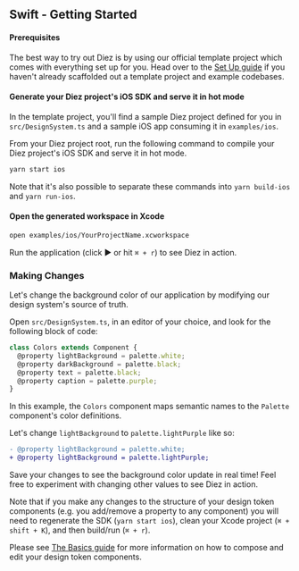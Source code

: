 ## Swift - Getting Started

#### Prerequisites

The best way to try out Diez is by using our official template project which comes with everything set up for you. Head over to the [Set Up guide](/getting-started#set-up) if you haven't already scaffolded out a template project and example codebases.

#### Generate your Diez project's iOS SDK and serve it in hot mode

In the template project, you'll find a sample Diez project defined for you in `src/DesignSystem.ts` and a sample iOS app consuming it in `examples/ios`.

From your Diez project root, run the following command to compile your Diez project's iOS SDK and serve it in hot mode.

```bash
yarn start ios
```
<div class="note">Note that it's also possible to separate these commands into <code class="inline">yarn build-ios</code> and <code class="inline">yarn run-ios</code>.</div>

#### Open the generated workspace in Xcode

```bash
open examples/ios/YourProjectName.xcworkspace
```

Run the application (click ► or hit `⌘ + r`) to see Diez in action.

### Making Changes

Let's change the background color of our application by modifying our design system's source of truth.

Open `src/DesignSystem.ts`, in an editor of your choice, and look for the following block of code:

```typescript
class Colors extends Component {
  @property lightBackground = palette.white;
  @property darkBackground = palette.black;
  @property text = palette.black;
  @property caption = palette.purple;
}
```

In this example, the `Colors` component maps semantic names to the `Palette` component's color definitions.

Let's change `lightBackground` to `palette.lightPurple` like so:

```Diff
- @property lightBackground = palette.white;
+ @property lightBackground = palette.lightPurple;
```

Save your changes to see the background color update in real time! Feel free to experiment with changing other values to see Diez in action.

Note that if you make any changes to the structure of your design token components (e.g. you add/remove a property to any component) you will need to regenerate the SDK (`yarn start ios`), clean your Xcode project (`⌘ + shift + K`), and then build/run (`⌘ + r`).

Please see [The Basics guide](/getting-started/the-basics) for more information on how to compose and edit your design token components.